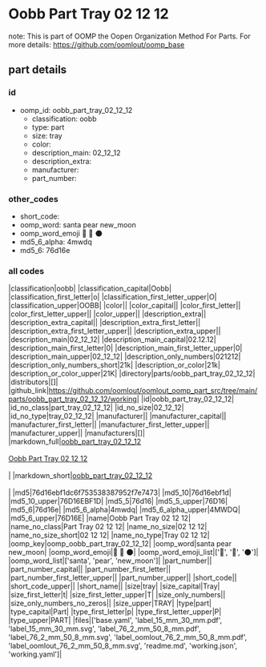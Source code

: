 # Oobb Part Tray 02 12 12  

note: This is part of OOMP the Oopen Organization Method For Parts. For more details: https://github.com/oomlout/oomp_base

##  part details





### id
* oomp_id: oobb_part_tray_02_12_12
  * classification: oobb
  * type: part
  * size: tray
  * color: 
  * description_main: 02_12_12
  * description_extra: 
  * manufacturer: 
  * part_number: 

### other_codes
* short_code: 
* oomp_word: santa pear new_moon
* oomp_word_emoji :santa: :pear: :new_moon:
* md5_6_alpha: 4mwdq
* md5_6: 76d16e

### all codes 
|classification|oobb|
|classification_capital|Oobb|
|classification_first_letter|o|
|classification_first_letter_upper|O|
|classification_upper|OOBB|
|color||
|color_capital||
|color_first_letter||
|color_first_letter_upper||
|color_upper||
|description_extra||
|description_extra_capital||
|description_extra_first_letter||
|description_extra_first_letter_upper||
|description_extra_upper||
|description_main|02_12_12|
|description_main_capital|02.12.12|
|description_main_first_letter|0|
|description_main_first_letter_upper|0|
|description_main_upper|02_12_12|
|description_only_numbers|021212|
|description_only_numbers_short|21k|
|description_or_color|21k|
|description_or_color_upper|21K|
|directory|parts/oobb_part_tray_02_12_12|
|distributors|[]|
|github_link|https://github.com/oomlout/oomlout_oomp_part_src/tree/main/parts/oobb_part_tray_02_12_12/working|
|id|oobb_part_tray_02_12_12|
|id_no_class|part_tray_02_12_12|
|id_no_size|02_12_12|
|id_no_type|tray_02_12_12|
|manufacturer||
|manufacturer_capital||
|manufacturer_first_letter||
|manufacturer_first_letter_upper||
|manufacturer_upper||
|manufacturers|[]|
|markdown_full|[oobb_part_tray_02_12_12](https://github.com/oomlout/oomlout_oomp_part_src/tree/main/parts/oobb_part_tray_02_12_12/working)<br>[](https://github.com/oomlout/oomlout_oomp_part_src/tree/main/parts/oobb_part_tray_02_12_12/working)<br>[Oobb Part Tray 02 12 12](https://github.com/oomlout/oomlout_oomp_part_src/tree/main/parts/oobb_part_tray_02_12_12/working)<br><br>|
|markdown_short|[oobb_part_tray_02_12_12](https://github.com/oomlout/oomlout_oomp_part_src/tree/main/parts/oobb_part_tray_02_12_12/working)<br><br>|
|md5|76d16ebf1dc6f753538387952f7e7473|
|md5_10|76d16ebf1d|
|md5_10_upper|76D16EBF1D|
|md5_5|76d16|
|md5_5_upper|76D16|
|md5_6|76d16e|
|md5_6_alpha|4mwdq|
|md5_6_alpha_upper|4MWDQ|
|md5_6_upper|76D16E|
|name|Oobb Part Tray 02 12 12|
|name_no_class|Part Tray 02 12 12|
|name_no_size|02 12 12|
|name_no_size_short|02 12 12|
|name_no_type|Tray 02 12 12|
|oomp_key|oomp_oobb_part_tray_02_12_12|
|oomp_word|santa pear new_moon|
|oomp_word_emoji|:santa: :pear: :new_moon:|
|oomp_word_emoji_list|[':santa:', ':pear:', ':new_moon:']|
|oomp_word_list|['santa', 'pear', 'new_moon']|
|part_number||
|part_number_capital||
|part_number_first_letter||
|part_number_first_letter_upper||
|part_number_upper||
|short_code||
|short_code_upper||
|short_name||
|size|tray|
|size_capital|Tray|
|size_first_letter|t|
|size_first_letter_upper|T|
|size_only_numbers||
|size_only_numbers_no_zeros||
|size_upper|TRAY|
|type|part|
|type_capital|Part|
|type_first_letter|p|
|type_first_letter_upper|P|
|type_upper|PART|
|files|['base.yaml', 'label_15_mm_30_mm.pdf', 'label_15_mm_30_mm.svg', 'label_76_2_mm_50_8_mm.pdf', 'label_76_2_mm_50_8_mm.svg', 'label_oomlout_76_2_mm_50_8_mm.pdf', 'label_oomlout_76_2_mm_50_8_mm.svg', 'readme.md', 'working.json', 'working.yaml']|
